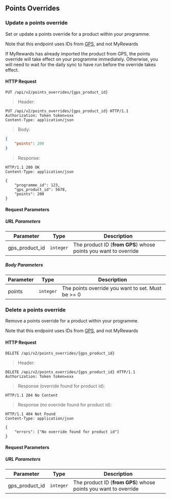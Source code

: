 ## Points Overrides

### Update a points override

Set or update a points override for a product within your programme.

<aside>
Note that this endpoint uses IDs from
<a href="https://docs.gps.my-rewards.co.uk/#products-list-all-products">GPS</a>,
and not MyRewards
</aside>

If MyRewards has already imported the product from GPS, the points override will take effect on your programme immediately. Otherwise, you will need to wait for the daily sync to have run before the override takes effect.

#### HTTP Request

`PUT /api/v2/points_overrides/{gps_product_id}`

> Header:

```http
PUT /api/v2/points_overrides/{gps_product_id} HTTP/1.1
Authorization: Token token=xxx
Content-Type: application/json
```

> Body:

```json
{
    "points": 200
}
```

> Response:

```http
HTTP/1.1 200 OK
Content-Type: application/json

{
    "programme_id": 123,
    "gps_product_id": 5678,
    "points": 200
}
```

#### Request Parameters

##### URL Parameters

Parameter | Type | Description
----------|------|----
gps_product_id | `integer` | The product ID (**from GPS**) whose points you want to override

##### Body Parameters

Parameter | Type | Description
----------|------|----
points | `integer` | The points override you want to set. Must be >= 0

### Delete a points override

Remove a points override for a product within your programme.

<aside>
Note that this endpoint uses IDs from
<a href="https://docs.gps.my-rewards.co.uk/#products-list-all-products">GPS</a>,
and not MyRewards
</aside>

#### HTTP Request

`DELETE /api/v2/points_overrides/{gps_product_id}`

> Header:

```http
DELETE /api/v2/points_overrides/{gps_product_id} HTTP/1.1
Authorization: Token token=xxx
```

> Response (override found for product id):

```http
HTTP/1.1 204 No Content
```

> Response (no override found for product id):

```http
HTTP/1.1 404 Not Found
Content-Type: application/json

{
    "errors": ["No override found for product id"]
}
```

#### Request Parameters

##### URL Parameters

Parameter | Type | Description
----------|------|----
gps_product_id | `integer` | The product ID (**from GPS**) whose points you want to override
